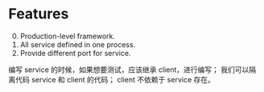 # Features

0. Production-level framework.
1. All service defined in one process.
2. Provide different port for service.

编写 service 的时候，如果想要测试，应该继承 client，进行编写；
我们可以隔离代码 service 和 client 的代码；
client 不依赖于 service 存在。
